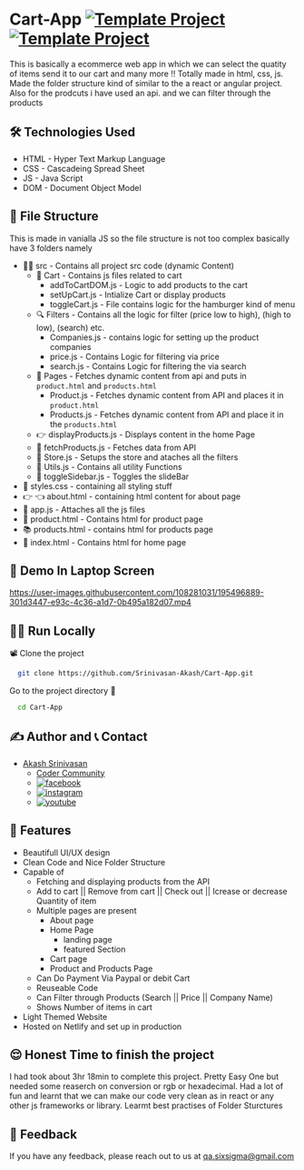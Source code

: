 # Cart-App  [![Template Project](https://img.shields.io/badge/Web-App-red)](http://www.gnu.org/licenses/agpl-3.0) [![Template Project](https://img.shields.io/badge/Technologies%20-HTML%2FCSS%2FJS-brightgreen)](http://www.gnu.org/licenses/agpl-3.0)

This is basically a ecommerce web app in which we can select the quatity of items send it to our cart and many more !! Totally made in html, css, js. Made the folder structure kind of similar to the a react or angular project. Also for the prodcuts i have used an api. and we can filter through the products

## 🛠 Technologies Used
  - HTML - Hyper Text Markup Language
  - CSS - Cascadeing Spread Sheet
  - JS - Java Script
  - DOM - Document Object Model
  
## 📂 File Structure
This is made in vanialla JS so the file structure is not too complex basically have 3 folders namely
- 👩‍💻 src - Contains all project src code (dynamic Content)
    - 🛒 Cart - Contains js files related to cart
        - addToCartDOM.js - Logic to add products to the cart
        - setUpCart.js - Intialize Cart or display products
        - toggleCart.js - File contains logic for the hamburger kind of menu
    - 🔍 Filters - Contains all the logic for filter (price low to high), (high to low), (search) etc.
        - Companies.js - contains logic for setting up the product companies
        - price.js - Contains Logic for filtering via price
        - search.js - Contains Logic for filtering the via search
    - 📃 Pages - Fetches dynamic content from api and puts in `product.html` and `products.html`
        - Product.js - Fetches dynamic content from API and places it in `product.html`
        - Products.js - Fetches dynamic content from API and place it in the `products.html`
    - 👉 displayProducts.js - Displays content in the home Page
    - 🐶 fetchProducts.js - Fetches data from API
    - 🏪 Store.js - Setups the store and ataches all the filters
    - 🔧 Utils.js - Contains all utility Functions
    - 🍔 toggleSidebar.js - Toggles the slideBar
- 🎨 styles.css - containing all styling stuff
- 👉 👈 about.html - containing html content for about page
- 🤵 app.js - Attaches all the js files
- 📔 product.html - Contains html for product page
- 📚 products.html - contains html for products page
- 🏡 index.html - Contains html for home page

## 🚩 Demo In Laptop Screen

https://user-images.githubusercontent.com/108281031/195496889-301d3447-e93c-4c36-a1d7-0b495a182d07.mp4

## 🏃‍♂️ Run Locally

📽 Clone the project

```bash
  git clone https://github.com/Srinivasan-Akash/Cart-App.git
```

Go to the project directory 📁

```bash
  cd Cart-App
```
## ✍️ Author and 📞 Contact
- [Akash Srinivasan](https://www.github.com/octokatherine)
    - [Coder Community](https://web.codercommunity.io/user/62d568cb998d86c8883a2766?tab=posts)
    - [![facebook](https://img.shields.io/badge/Facebook-0A66C2?style=for-the-badge&logo=facebook&logoColor=white)](https://www.facebook.com/profile.php?id=100083429257499)
    - [![instagram](https://img.shields.io/badge/Instagram-0A66C2?style=for-the-badge&logo=instagram&logoColor=white)](https://www.instagram.com/akash_prashanthi/)
    - [![youtube](https://img.shields.io/badge/YouTube-ff0000?style=for-the-badge&logo=youtube&logoColor=white)](https://www.youtube.com/channel/UCAv1QdzDgV6MjA60CRtfkIg)

## 📝 Features

- Beautifull UI/UX design
- Clean Code and Nice Folder Structure
- Capable of
    - Fetching and displaying products from the API
    - Add to cart || Remove from cart || Check out || Icrease or decrease Quantity of item
    - Multiple pages are present
        - About page
        - Home Page
            - landing page
            - featured Section
        - Cart page
        - Product and Products Page        
    - Can Do Payment Via Paypal or debit Cart
    - Reuseable Code
    - Can Filter through Products (Search || Price || Company Name)
    - Shows Number of items in cart
- Light Themed Website
- Hosted on Netlify and set up in production

## 😌 Honest Time to finish the project
I had took about 3hr 18min to complete this project. Pretty Easy One but needed some reaserch on conversion or rgb or hexadecimal. Had a lot of fun and learnt that we can make our code very clean as in react or any other js frameworks or library. Learmt best practises of Folder Sturctures

## 👀 Feedback
If you have any feedback, please reach out to us at qa.sixsigma@gmail.com
